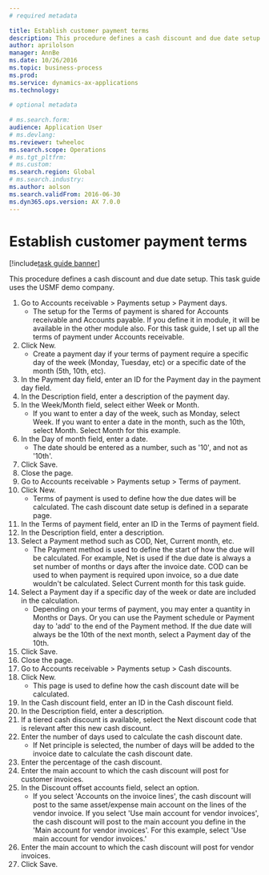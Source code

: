 ```yaml
--- 
# required metadata 
 
title: Establish customer payment terms
description: This procedure defines a cash discount and due date setup. 
author: aprilolson
manager: AnnBe 
ms.date: 10/26/2016
ms.topic: business-process 
ms.prod:  
ms.service: dynamics-ax-applications 
ms.technology:  
 
# optional metadata 
 
# ms.search.form:   
audience: Application User 
# ms.devlang:  
ms.reviewer: twheeloc
ms.search.scope: Operations 
# ms.tgt_pltfrm:  
# ms.custom:  
ms.search.region: Global
# ms.search.industry: 
ms.author: aolson
ms.search.validFrom: 2016-06-30 
ms.dyn365.ops.version: AX 7.0.0 
---
```

# Establish customer payment terms

[!include[task guide banner](../../includes/task-guide-banner.md)]

This procedure defines a cash discount and due date setup. This task guide uses the USMF demo company.

1. Go to Accounts receivable > Payments setup > Payment days.
    * The setup for the Terms of payment is shared for Accounts receivable and Accounts payable. If you define it in module, it will be available in the other module also. For this task guide, I set up all the terms of payment under Accounts receivable.  
2. Click New.
    * Create a payment day if your terms of payment require a specific day of the week (Monday, Tuesday, etc) or a specific date of the month (5th, 10th, etc).  
3. In the Payment day field, enter an ID for the Payment day in the payment day field.
4. In the Description field, enter a description of the payment day.
5. In the Week/Month field, select either Week or Month.
    * If you want to enter a day of the week, such as Monday, select Week. If you want to enter a date in the month, such as the 10th, select Month. Select Month for this example.  
6. In the Day of month field, enter a date.
    * The date should be entered as a number, such as '10', and not as '10th'.  
7. Click Save.
8. Close the page.
9. Go to Accounts receivable > Payments setup > Terms of payment.
10. Click New.
    * Terms of payment is used to define how the due dates will be calculated. The cash discount date setup is defined in a separate page.  
11. In the Terms of payment field, enter an ID in the Terms of payment field.
12. In the Description field, enter a description.
13. Select a Payment method such as COD, Net, Current month, etc.
    * The Payment method is used to define the start of how the due will be calculated.  For example, Net is used if the due date is always a set number of months or days after the invoice date. COD can be used to when payment is required upon invoice, so a due date wouldn't be calculated. Select Current month for this task guide.  
14. Select a Payment day if a specific day of the  week or date are included in the calculation.
    * Depending on your terms of payment, you may enter a quantity in Months or Days. Or you can use the Payment schedule or Payment day to 'add' to the end of the Payment method. If the due date will always be the 10th of the next month, select a Payment day of the 10th.  
15. Click Save.
16. Close the page.
17. Go to Accounts receivable > Payments setup > Cash discounts.
18. Click New.
    * This page is used to define how the cash discount date will be calculated.  
19. In the Cash discount field, enter an ID in the Cash discount field.
20. In the Description field, enter a description.
21. If a tiered cash discount is available, select the Next discount code that is relevant after this new cash discount.
22. Enter the number of days used to calculate the cash discount date.
    * If Net principle is selected, the number of days will be added to the invoice date to calculate the cash discount date.  
23. Enter the percentage of the cash discount.
24. Enter the main account to which the cash discount will post for customer invoices.
25. In the Discount offset accounts field, select an option.
    * If you select 'Accounts on the invoice lines', the cash discount will post to the same asset/expense main account on the lines of the vendor invoice. If you select 'Use main account for vendor invoices', the cash discount will post to the main account you define in the 'Main account for vendor invoices'. For this example, select 'Use main account for vendor invoices.'  
26. Enter the main account to which the cash discount will post for vendor invoices.
27. Click Save.

